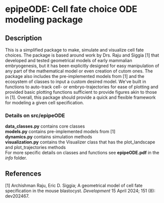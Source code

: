 # epipeODE: Cell fate choice ODE modeling package

## Description
This is a simplified package to make, simulate and visualize cell fate choices. The package is based around work by Drs. Raju and Siggia [1] that developed and tested geometrical models of early mammalian embryogenesis, but it has been explicitly designed for easy manipulation of any part of the mathematical model or even creation of cutom ones. The package also includes the pre-implemented models from [1] and the ecosystem of classes to input a custom desired model. We've built in functions to auto-track cell- or embryo-trajectories for ease of plotting and provided basic plotting functions sufficient to provide figures akin to those in [1]. Overall, this package should provide a quick and flexible framework for modeling a given cell specification.

### Details on src/epipeODE
**data_classes.py** contains core classes <br/>
**models.py** contains pre-implemented models from [1] <br/>
**dynamics.py** contains simulation methods <br/>
**visualization.py** contains the Visualizer class that has the plot_landscape and plot_trajectories methods <br/>
For more specific details on classes and functions see **epipeODE.pdf** in the *info* folder.

## References
[1] Archishman Raju, Eric D. Siggia; A geometrical model of cell fate specification in the mouse blastocyst. *Development* 15 April 2024; 151 (8): dev202467.
